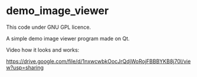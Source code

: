 # demo_image_viewer

This code under GNU GPL licence.

A simple demo image viewer program made on Qt.

Video how it looks and works:

https://drive.google.com/file/d/1nxwcwbkOocJrQdjWoRojFBBBYKB8j70l/view?usp=sharing
